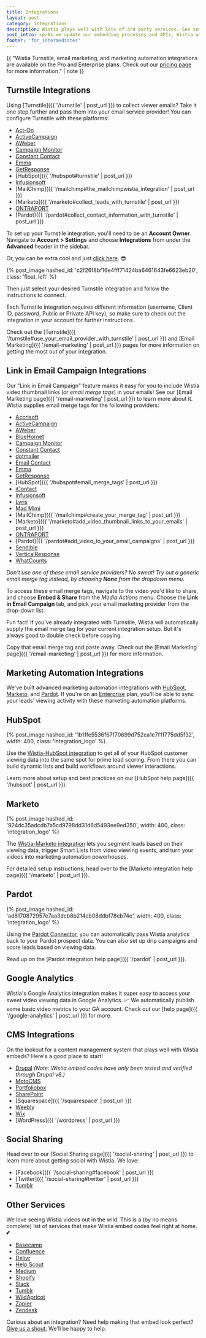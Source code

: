 ```yaml
---
title: Integrations
layout: post
category: integrations
description: Wistia plays well with lots of 3rd party services. See some of the best, and how to use them, in this article.
post_intro: <p>As we update our embedding processes and APIs, Wistia will get better and better at integrating with other top-notch services. On this page, we'll do our best to keep track of places where Wistia works out-of-the-box for embedding, and also where deeper integrations have been built out by our awesome friends.</p><p>If you currently use a service that would work well with Wistia, submit your request using <a href="https://docs.google.com/a/wistia.com/forms/d/1x2Z2KUdxXKhPYpfzfQJLVq7upAnhryBWZt2Y4IUPiTs/viewform" target="_blank">this form</a>.</p>
footer: 'for_intermediates'
---
```


{{ "Wistia Turnstile, email marketing, and marketing automation integrations are available on the Pro and Enterprise plans. Check out our [pricing page](http://wistia.com/pricing) for more information." | note }}

## Turnstile Integrations

Using [Turnstile]({{ '/turnstile' | post_url }}) to collect viewer emails? Take
it one step further and pass them into your email service provider! You can
configure Turnstile with these platforms:

* [Act-On](https://www.act-on.com/apexpartners/wistia/)
* [ActiveCampaign](http://www.activecampaign.com/apps/wistia)
* [AWeber](http://www.aweber.com/)
* [Campaign Monitor](https://www.campaignmonitor.com/integrations/wistia)
* [Constant Contact](http://www.constantcontact.com/)
* [Emma](http://myemma.com/email-marketing-integrations/cms-email-integration/wistia)
* [GetResponse](http://www.getresponse.com/)
* [HubSpot]({{ '/hubspot#turnstile' | post_url }})
* [Infusionsoft](http://www.infusionsoft.com)
* [MailChimp]({{ '/mailchimp#the_mailchimpwistia_integration' | post_url }})
* [Marketo]({{ '/marketo#collect_leads_with_turnstile' | post_url }})
* [ONTRAPORT](https://ontraport.com/)
* [Pardot]({{ '/pardot#collect_contact_information_with_turnstile' | post_url }})

To set up your Turnstile integration, you'll need to be an **Account Owner**.
Navigate to **Account > Settings** and choose **Integrations** from under
the **Advanced** header in the sidebar.

Or, you can be extra cool and just
[click here](https://my.wistia.com/account/integrations). 😎

{% post_image hashed_id: 'c2f26f8bf16e4fff71424ba6461643fe6623eb20', class: 'float_left' %}

Then just select your desired Turnstile integration and follow the instructions
to connect.

Each Turnstile integration requires different information (username, Client ID,
password, Public or Private API key), so make sure to check out the integration
in your account for further instructions.

Check out the [Turnstile]({{ '/turnstile#use_your_email_provider_with_turnstile' | post_url }})
and [Email Marketing]({{ '/email-marketing' | post_url }}) pages for more
information on getting the most out of your integration.

## Link in Email Campaign Integrations

Our "Link in Email Campaign" feature makes it easy for you to include Wistia
video thumbnail links (or *email merge tags*) in your emails! See our
[Email Marketing page]({{ '/email-marketing' | post_url }}) to learn more about
it. Wistia supplies email merge tags for the following providers:

* [Accrisoft](http://www.accrisoft.com/)
* [ActiveCampaign](http://www.activecampaign.com/apps/wistia)
* [AWeber](http://www.aweber.com/)
* [BlueHornet](http://www.bluehornet.com/)
* [Campaign Monitor](https://www.campaignmonitor.com/integrations/wistia)
* [Constant Contact](http://www.constantcontact.com/)
* [dotmailer](http://www.dotmailer.com/)
* [Email Contact](http://www.emailcontact.com/)
* [Emma](http://myemma.com/)
* [GetResponse](http://www.getresponse.com/)
* [HubSpot]({{ '/hubspot#email_merge_tags' | post_url }})
* [iContact](https://www.icontact.com)
* [Infusionsoft](http://www.infusionsoft.com)
* [Lyris](http://lyris.com/)
* [Mad Mimi](https://madmimi.com/wistia)
* [MailChimp]({{ '/mailchimp#create_your_merge_tag' | post_url }})
* [Marketo]({{ '/marketo#add_video_thumbnail_links_to_your_emails' | post_url }})
* [ONTRAPORT](https://ontraport.com/)
* [Pardot]({{ '/pardot#add_video_to_your_email_campaigns' | post_url }})
* [Sendible](http://sendible.com/)
* [VerticalResponse](http://www.verticalresponse.com/)
* [WhatCounts](http://www.whatcounts.com/)

_Don't use one of these email service providers? No sweat! Try out a generic email merge tag instead, by choosing **None** from the dropdown menu._

To access these email merge tags, navigate to the video you'd like to share, and
choose **Embed & Share** from the *Media Actions* menu. Choose the **Link in
Email Campaign** tab, and pick your email marketing provider from the drop-down
list.

Fun fact! If you've already integrated with Turnstile, Wistia will automatically
supply the email merge tag for your current integration setup. But it's always
good to double check before copying.

Copy that email merge tag and paste away. Check out the
[Email Marketing page]({{ '/email-marketing' | post_url }}) for more information.

## Marketing Automation Integrations

We've built advanced marketing automation integrations with
[HubSpot](http://hubspot.com), [Marketo](http://marketo.com), and
[Pardot](http://pardot.com). If you're on an
[Enterprise](http://wistia.com/pricing) plan, you'll be able to sync your leads'
viewing activity with these marketing automation platforms.

## HubSpot

{% post_image hashed_id: '1b11fe5536f67f70699d752ca1e7f11775dd5f32', width: 400, class: 'integration_logo' %}

Use the [Wistia-HubSpot integration](http://wistia.com/product/hubspot) to get
all of your HubSpot customer viewing data into the same spot for prime lead
scoring. From there you can build dynamic lists and build workflows around
viewer interactions.

Learn more about setup and best practices on our
[HubSpot help page]({{ '/hubspot' | post_url }}).

## Marketo

{% post_image hashed_id: '924dc35adcdb7a5cd9798dd31d6d5493ee9ed350', width: 400, class: 'integration_logo' %}

The [Wistia-Marketo integration](http://wistia.com/product/marketo) lets you
segment leads based on their viewing data, trigger Smart Lists from video
viewing events, and turn your videos into marketing automation powerhouses.

For detailed setup instructions, head over to the
[Marketo integration help page]({{ '/marketo' | post_url }}).

## Pardot

{% post_image hashed_id: 'ad8170872957e7aa3dcb8b214cb08ddbf78eb74e', width: 400, class: 'integration_logo' %}

Using the [Pardot Connector](http://wistia.com/product/pardot), you can
automatically pass Wistia analytics back to your Pardot prospect data. You can
also set up drip campaigns and score leads based on viewing data.

Read up on the [Pardot integration help page]({{ '/pardot' | post_url }}).

## Google Analytics

Wistia's Google Analytics integration makes it super easy to access your sweet
video viewing data in Google Analytics. 📈 We automatically publish some basic
video metrics to your GA account. Check out our
[help page]({{ '/google-analytics' | post_url }}) for more.

## CMS Integrations

On the lookout for a content management system that plays well with Wistia
embeds? Here's a good place to start!

* [Drupal](https://www.drupal.org/project/field_wistia) *(Note: Wistia embed codes have only been tested and verified through Drupal v6.)*
* [MotoCMS](http://www.motocms.com/)
* [Portfoliobox](https://www.portfoliobox.net/)
* [SharePoint](http://office.microsoft.com/en-us/office365-sharepoint-online-enterprise-help/embed-video-on-a-public-website-page-HA102828149.aspx)
* [Squarespace]({{ '/squarespace' | post_url }})
* [Weebly](http://kb.weebly.com/embed-audio-and-video.html)
* [Wix](https://www.wix.com/support/html5/the-wix-editor/more/kb/adding-html-code)
* [WordPress]({{ '/wordpress' | post_url }})

## Social Sharing

Head over to our [Social Sharing page]({{ '/social-sharing' | post_url }}) to
learn more about getting social with Wistia. We love:

* [Facebook]({{ '/social-sharing#facebook' | post_url }})
* [Twitter]({{ '/social-sharing#twitter' | post_url }})
* [Tumblr](http://tumblr.com)

## Other Services

We love seeing Wistia videos out in the wild. This is a (by no means complete)
list of services that make Wistia embed codes feel right at home. 💕

* [Basecamp](https://basecamp.com/)
* [Confluence](https://answers.atlassian.com/questions/251000/how-can-i-embed-a-wistia-hosted-video-to-my-confluence-page)
* [Delivr](http://blog.delivr.com/post/87004293105/delivr-adds-support-for-wistia-video-hosting-platform)
* [Help Scout](http://docs.helpscout.net/article/56-responsive-video)
* [Medium](https://medium.com/@Medium/embed-videos-tweets-music-and-more-into-your-medium-stories-3b5c09c116e8#.19w34ocuw)
* [Shopify](http://docs.shopify.com/manual/configuration/store-customization/embed-video)
* [Slack](https://slack.com/)
* [Tumblr](http://tumblr.com)
* [WildApricot](http://help.wildapricot.com/display/DOC/Adding+video+clips)
* [Zapier](https://zapier.com/zapbook/wistia/)
* [Zendesk](https://support.zendesk.com/hc/en-us/articles/203660446-How-to-embed-videos-in-your-articles)

Curious about an integration? Need help making that embed look perfect?
[Give us a shout.](http://wistia.com/support/contact) We'll be happy to help.
